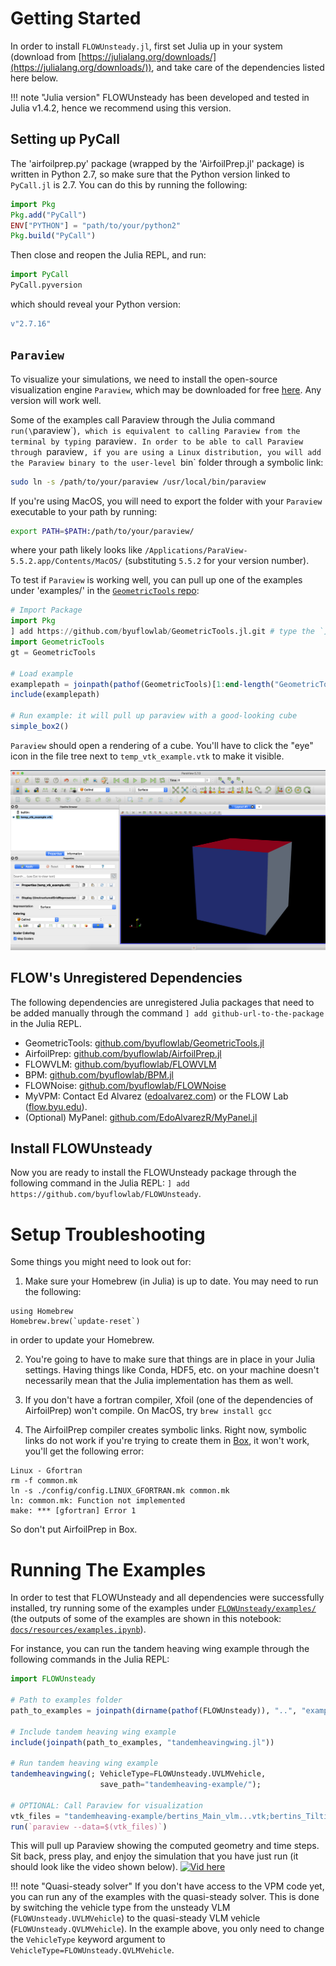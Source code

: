 # Getting Started

In order to install `FLOWUnsteady.jl`, first set Julia up in your system (download from [https://julialang.org/downloads/](https://julialang.org/downloads/)), and take care of the dependencies listed here below.


!!! note "Julia version"
    FLOWUnsteady has been developed and tested in Julia v1.4.2, hence we recommend using this version.

## Setting up PyCall

The 'airfoilprep.py' package (wrapped by the 'AirfoilPrep.jl' package) is written in Python 2.7, so make sure that the Python version linked to `PyCall.jl` is 2.7. You can do this by running the following:

```julia
import Pkg
Pkg.add("PyCall")
ENV["PYTHON"] = "path/to/your/python2"
Pkg.build("PyCall")
```

Then close and reopen the Julia REPL, and run:

```julia
import PyCall
PyCall.pyversion
```

which should reveal your Python version:

```julia
v"2.7.16"
```

## `Paraview`

To visualize your simulations, we need to install the open-source visualization engine `Paraview`, which may be downloaded for free [here](https://www.paraview.org/download/). Any version will work well.

Some of the examples call Paraview through the Julia command `run(\`paraview\`)`, which is equivalent to calling Paraview from the terminal by typing `paraview`. In order to be able to call Paraview through `paraview`, if you are using a Linux distribution, you will add the Paraview binary to the user-level `bin` folder through a symbolic link:
```bash
sudo ln -s /path/to/your/paraview /usr/local/bin/paraview
```
If you're using MacOS, you will need to export the folder with your `Paraview` executable to your path by running:
```bash
export PATH=$PATH:/path/to/your/paraview/
```

where your path likely looks like `/Applications/ParaView-5.5.2.app/Contents/MacOS/` (substituting `5.5.2` for your version number).

To test if `Paraview` is working well, you can pull up one of the examples under 'examples/' in the [`GeometricTools` repo](https://github.com/byuflowlab/GeometricTools.jl.git):

```julia
# Import Package
import Pkg
] add https://github.com/byuflowlab/GeometricTools.jl.git # type the `]` key to enter the package manager and add the GeometricTools Rep
import GeometricTools
gt = GeometricTools

# Load example
examplepath = joinpath(pathof(GeometricTools)[1:end-length("GeometricTools.jl")],"../examples/example_simple.jl")
include(examplepath)

# Run example: it will pull up paraview with a good-looking cube
simple_box2()
```

`Paraview` should open a rendering of a cube. You'll have to click the "eye" icon in the file tree next to `temp_vtk_example.vtk` to make it visible.

![Img](../assets/howtofigs/simple_cube.png)


## FLOW's Unregistered Dependencies

The following dependencies are unregistered Julia packages that need to be added manually through the command `] add github-url-to-the-package` in the Julia REPL.

* GeometricTools: [github.com/byuflowlab/GeometricTools.jl](https://github.com/byuflowlab/GeometricTools.jl)
* AirfoilPrep: [github.com/byuflowlab/AirfoilPrep.jl](https://github.com/byuflowlab/AirfoilPrep.jl)
* FLOWVLM: [github.com/byuflowlab/FLOWVLM](https://github.com/byuflowlab/FLOWVLM)
* BPM: [github.com/byuflowlab/BPM.jl](https://github.com/byuflowlab/BPM.jl)
* FLOWNoise: [github.com/byuflowlab/FLOWNoise](https://github.com/byuflowlab/FLOWNoise)
* MyVPM: Contact Ed Alvarez ([edoalvarez.com](https://edoalvarez.com)) or the FLOW Lab ([flow.byu.edu](http://flow.byu.edu/)).
* (Optional) MyPanel: [github.com/EdoAlvarezR/MyPanel.jl](https://github.com/EdoAlvarezR/MyPanel.jl)

## Install FLOWUnsteady

Now you are ready to install the FLOWUnsteady package through the following command in the Julia REPL: `] add https://github.com/byuflowlab/FLOWUnsteady`.

# Setup Troubleshooting

Some things you might need to look out for:

1. Make sure your Homebrew (in Julia) is up to date. You may need to run the following:
```
using Homebrew
Homebrew.brew(`update-reset`)
```
in order to update your Homebrew.

2. You're going to have to make sure that things are in place in your Julia settings. Having things like Conda, HDF5, etc. on your machine doesn't necessarily mean that the Julia implementation has them as well.

3. If you don't have a fortran compiler, Xfoil (one of the dependencies of AirfoilPrep) won't compile.  On MacOS, try `brew install gcc`

4. The AirfoilPrep compiler creates symbolic links. Right now, symbolic links do not work if you're trying to create them in [Box](http://box.byu.edu/), it won't work, you'll get the following error:
```
Linux - Gfortran
rm -f common.mk
ln -s ./config/config.LINUX_GFORTRAN.mk common.mk
ln: common.mk: Function not implemented
make: *** [gfortran] Error 1
```
So don't put AirfoilPrep in Box.

# Running The Examples

In order to test that FLOWUnsteady and all dependencies were successfully installed, try running some of the examples under [`FLOWUnsteady/examples/`](https://github.com/byuflowlab/FLOWUnsteady/blob/master/examples/) (the outputs of some of the examples are shown in this notebook: [`docs/resources/examples.ipynb`](https://nbviewer.jupyter.org/github/byuflowlab/FLOWUnsteady/blob/master/docs/resources/examples.ipynb)).

For instance, you can run the tandem heaving wing example through the following commands in the Julia REPL:

```julia
import FLOWUnsteady

# Path to examples folder
path_to_examples = joinpath(dirname(pathof(FLOWUnsteady)), "..", "examples")

# Include tandem heaving wing example
include(joinpath(path_to_examples, "tandemheavingwing.jl"))

# Run tandem heaving wing example
tandemheavingwing(; VehicleType=FLOWUnsteady.UVLMVehicle,
                    save_path="tandemheaving-example/");

# OPTIONAL: Call Paraview for visualization
vtk_files = "tandemheaving-example/bertins_Main_vlm...vtk;bertins_Tilting_Tandem_vlm...vtk;bertins_pfield...vtk;"
run(`paraview --data=$(vtk_files)`)
```

This will pull up Paraview showing the computed geometry and time steps. Sit back, press play, and enjoy the simulation that you have just run (it should look like the video shown below).
[![Vid here](../assets/img/play01_wide.png)](https://youtu.be/Pch94bKpjrQ)


!!! note "Quasi-steady solver"
    If you don't have access to the VPM code yet, you can run any of the examples with the quasi-steady solver. This is done by switching the vehicle type from the unsteady VLM (`FLOWUnsteady.UVLMVehicle`) to the quasi-steady VLM vehicle (`FLOWUnsteady.QVLMVehicle`). In the example above, you only need to change the `VehicleType` keyword argument to `VehicleType=FLOWUnsteady.QVLMVehicle`.
